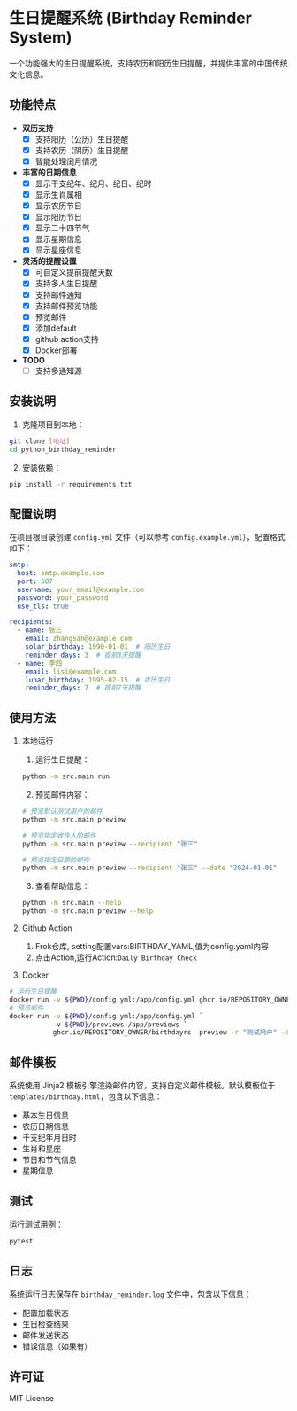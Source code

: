 # 生日提醒系统 (Birthday Reminder System)

一个功能强大的生日提醒系统，支持农历和阳历生日提醒，并提供丰富的中国传统文化信息。


## 功能特点

- **双历支持**
  - [x] 支持阳历（公历）生日提醒
  - [x] 支持农历（阴历）生日提醒
  - [x] 智能处理闰月情况

- **丰富的日期信息**
  - [x] 显示干支纪年、纪月、纪日、纪时
  - [x] 显示生肖属相
  - [x] 显示农历节日
  - [x] 显示阳历节日
  - [x] 显示二十四节气
  - [x] 显示星期信息
  - [x] 显示星座信息

- **灵活的提醒设置**
  - [x] 可自定义提前提醒天数
  - [x] 支持多人生日提醒
  - [x] 支持邮件通知
  - [x] 支持邮件预览功能
  - [x] 预览邮件
  - [x] 添加default 
  - [x] github action支持
  - [X] Docker部署
- **TODO**
  - [ ] 支持多通知源
## 安装说明

1. 克隆项目到本地：
```bash
git clone [地址]
cd python_birthday_reminder
```

2. 安装依赖：
```bash
pip install -r requirements.txt
```

## 配置说明

在项目根目录创建 `config.yml` 文件（可以参考 `config.example.yml`），配置格式如下：

```yaml
smtp:
  host: smtp.example.com
  port: 587
  username: your_email@example.com
  password: your_password
  use_tls: true

recipients:
  - name: 张三
    email: zhangsan@example.com
    solar_birthday: 1990-01-01  # 阳历生日
    reminder_days: 3  # 提前3天提醒
  - name: 李四
    email: lisi@example.com
    lunar_birthday: 1995-02-15  # 农历生日
    reminder_days: 7  # 提前7天提醒
```



## 使用方法

1. 本地运行
   1. 运行生日提醒：
    ```bash
    python -m src.main run
    ```
   2. 预览邮件内容：
    ```bash
    # 预览默认测试用户的邮件
    python -m src.main preview

    # 预览指定收件人的邮件
    python -m src.main preview --recipient "张三"

    # 预览指定日期的邮件
    python -m src.main preview --recipient "张三" --date "2024-01-01"
    ```
    3. 查看帮助信息：
    ```bash
    python -m src.main --help
    python -m src.main preview --help
    ```
2. Github Action
   1. Frok仓库, setting配置vars:BIRTHDAY_YAML,值为config.yaml内容
   2. 点击Action,运行Action:`Daily Birthday Check`
   
3. Docker
```bash
# 运行生日提醒
docker run -v ${PWD}/config.yml:/app/config.yml ghcr.io/REPOSITORY_OWNER/birthdayrs run
# 预览邮件
docker run -v ${PWD}/config.yml:/app/config.yml `
           -v ${PWD}/previews:/app/previews `
           ghcr.io/REPOSITORY_OWNER/birthdayrs  preview -r "测试用户" -d "2024-01-01"
```


 
## 邮件模板

系统使用 Jinja2 模板引擎渲染邮件内容，支持自定义邮件模板。默认模板位于 `templates/birthday.html`，包含以下信息：

- 基本生日信息
- 农历日期信息
- 干支纪年月日时
- 生肖和星座
- 节日和节气信息
- 星期信息

## 测试

运行测试用例：
```bash
pytest
```

## 日志

系统运行日志保存在 `birthday_reminder.log` 文件中，包含以下信息：
- 配置加载状态
- 生日检查结果
- 邮件发送状态
- 错误信息（如果有）
 
## 许可证

MIT License 